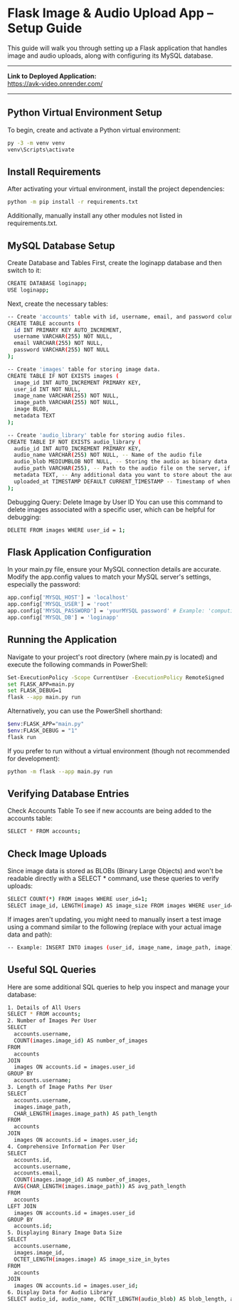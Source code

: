 # Flask Image & Audio Upload App – Setup Guide

This guide will walk you through setting up a Flask application that handles image and audio uploads, along with configuring its MySQL database.

---

**Link to Deployed Application:**  
https://avk-video.onrender.com/

---

## Python Virtual Environment Setup

To begin, create and activate a Python virtual environment:

```bash
py -3 -m venv venv
venv\Scripts\activate
```
## Install Requirements
After activating your virtual environment, install the project dependencies:

```bash
python -m pip install -r requirements.txt
```
Additionally, manually install any other modules not listed in requirements.txt.

## MySQL Database Setup
Create Database and Tables
First, create the loginapp database and then switch to it:

```bash
CREATE DATABASE loginapp;
USE loginapp;
```
Next, create the necessary tables:

```bash
-- Create 'accounts' table with id, username, email, and password columns.
CREATE TABLE accounts (
  id INT PRIMARY KEY AUTO_INCREMENT,
  username VARCHAR(255) NOT NULL,
  email VARCHAR(255) NOT NULL,
  password VARCHAR(255) NOT NULL
);

-- Create 'images' table for storing image data.
CREATE TABLE IF NOT EXISTS images (
  image_id INT AUTO_INCREMENT PRIMARY KEY,
  user_id INT NOT NULL,
  image_name VARCHAR(255) NOT NULL,
  image_path VARCHAR(255) NOT NULL,
  image BLOB,
  metadata TEXT
);

-- Create 'audio_library' table for storing audio files.
CREATE TABLE IF NOT EXISTS audio_library (
  audio_id INT AUTO_INCREMENT PRIMARY KEY,
  audio_name VARCHAR(255) NOT NULL, -- Name of the audio file
  audio_blob MEDIUMBLOB NOT NULL, -- Storing the audio as binary data
  audio_path VARCHAR(255), -- Path to the audio file on the server, if applicable
  metadata TEXT, -- Any additional data you want to store about the audio file
  uploaded_at TIMESTAMP DEFAULT CURRENT_TIMESTAMP -- Timestamp of when the audio was uploaded
);
```
Debugging Query: Delete Image by User ID
You can use this command to delete images associated with a specific user, which can be helpful for debugging:

```bash
DELETE FROM images WHERE user_id = 1;
```

## Flask Application Configuration
In your main.py file, ensure your MySQL connection details are accurate. Modify the app.config values to match your MySQL server's settings, especially the password:

```bash
app.config['MYSQL_HOST'] = 'localhost'
app.config['MYSQL_USER'] = 'root'
app.config['MYSQL_PASSWORD'] = 'yourMYSQL password' # Example: 'computing@123!'
app.config['MYSQL_DB'] = 'loginapp'
```

## Running the Application
Navigate to your project's root directory (where main.py is located) and execute the following commands in PowerShell:

```bash
Set-ExecutionPolicy -Scope CurrentUser -ExecutionPolicy RemoteSigned
set FLASK_APP=main.py
set FLASK_DEBUG=1
flask --app main.py run
```
Alternatively, you can use the PowerShell shorthand:
```bash
$env:FLASK_APP="main.py"
$env:FLASK_DEBUG = "1"
flask run
```
If you prefer to run without a virtual environment (though not recommended for development):

```bash
python -m flask --app main.py run
```
## Verifying Database Entries
Check Accounts Table
To see if new accounts are being added to the accounts table:

```bash
SELECT * FROM accounts;
```

## Check Image Uploads
Since image data is stored as BLOBs (Binary Large Objects) and won't be readable directly with a SELECT * command, use these queries to verify uploads:

```bash
SELECT COUNT(*) FROM images WHERE user_id=1;
SELECT image_id, LENGTH(image) AS image_size FROM images WHERE user_id=1;
```
If images aren't updating, you might need to manually insert a test image using a command similar to the following (replace with your actual image data and path):

```bash
-- Example: INSERT INTO images (user_id, image_name, image_path, image) VALUES (1, 'test_image.jpg', '/path/to/test_image.jpg', LOAD_FILE('/path/to/your/image.jpg'));
```
## Useful SQL Queries
Here are some additional SQL queries to help you inspect and manage your database:
```bash
1. Details of All Users
SELECT * FROM accounts;
2. Number of Images Per User
SELECT
  accounts.username,
  COUNT(images.image_id) AS number_of_images
FROM
  accounts
JOIN
  images ON accounts.id = images.user_id
GROUP BY
  accounts.username;
3. Length of Image Paths Per User
SELECT
  accounts.username,
  images.image_path,
  CHAR_LENGTH(images.image_path) AS path_length
FROM
  accounts
JOIN
  images ON accounts.id = images.user_id;
4. Comprehensive Information Per User
SELECT
  accounts.id,
  accounts.username,
  accounts.email,
  COUNT(images.image_id) AS number_of_images,
  AVG(CHAR_LENGTH(images.image_path)) AS avg_path_length
FROM
  accounts
LEFT JOIN
  images ON accounts.id = images.user_id
GROUP BY
  accounts.id;
5. Displaying Binary Image Data Size
SELECT
  accounts.username,
  images.image_id,
  OCTET_LENGTH(images.image) AS image_size_in_bytes
FROM
  accounts
JOIN
  images ON accounts.id = images.user_id;
6. Display Data for Audio Library
SELECT audio_id, audio_name, OCTET_LENGTH(audio_blob) AS blob_length, audio_path, metadata, uploaded_at
```